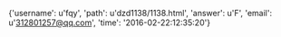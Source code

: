 {'username': u'fqy', 'path': u'dzd1138/1138.html', 'answer': u'F', 'email': u'312801257@qq.com', 'time': '2016-02-22:12:35:20'}